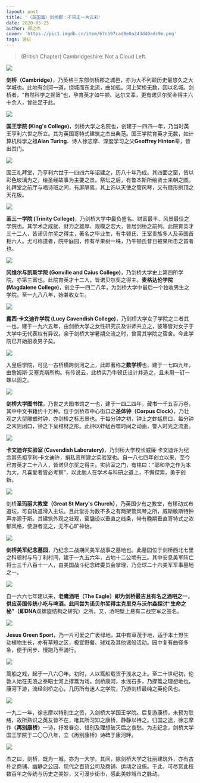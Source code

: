 ```yaml
---
layout: post
title: '（英国篇）剑桥郡：不带走一片云彩'
date: 2020-05-25
author: 郑之杰
cover: 'https://pic1.imgdb.cn/item/67c597cad0e0a243d40adc9e.png'
tags: 游记
---
```


> (British Chapter) Cambridgeshire: Not a Cloud Left.

![](https://pic1.imgdb.cn/item/67c597cad0e0a243d40adc9e.png)

**剑桥（Cambridge）**，乃英格兰东部剑桥郡之城邑，亦为大不列颠历史最悠久之大学城也。此地有剑河一道，绕城而东北流，曲如弧。河上架桥无数，因以名城。剑桥者，“自然科学之摇篮”也，孕育英才如牛顿、达尔文辈，更有诺贝尔奖金得主六十余人，曾驻足于此。

![](https://pic1.imgdb.cn/item/67c062f7d0e0a243d4074807.png)

**国王学院 (King's College)**，剑桥大学之名院也，创建于一四四一年，乃当时英王亨利六世之所立。其为英国哥特式建筑之杰出典范。国王学院育英才无数，如计算机科学之祖**Alan Turing**、诗人徐志摩、深度学习之父**Geoffrey Hinton**辈，皆出其门。

![](https://pic1.imgdb.cn/item/67bdc3e8d0e0a243d4058ec8.png)

国王礼拜堂，乃亨利六世于一四四六年诏建之，历八十年乃成。其四面之窗，皆以彩色玻璃为之，绘圣经故事为主要之景。祭坛之后，有鲁本斯所绘贤士来朝之图。礼拜堂之前厅与唱诗班之间，有屏隔焉，其上饰以天使之管风琴，又有扇形拱顶之天花板。

![](https://pic1.imgdb.cn/item/67bdbd42d0e0a243d40578d9.png)

**圣三一学院 (Trinity College)**，乃剑桥大学中最负盛名、财富最丰、风景最佳之学院也。其学术之成就、财力之雄厚、规模之宏大，皆居剑桥之前列。此院育英才三十二人，皆诺贝尔奖之得主，著名之毕业生，有牛顿氏、王室贵族多人及英国首相六人。尤可称道者，院中庭园，传有苹果树一株，乃牛顿氏昔日被果所击之首者也。

![](https://pic1.imgdb.cn/item/67bc7900d0e0a243d403b0df.png)

**冈维尔与凯斯学院 (Gonville and Caius College)**，乃剑桥大学史上第四所学院，亦第三富也。此院育英才十二人，皆诺贝尔奖之得主。**麦格达伦学院 (Magdalene College)**，创立于一四二八年，为剑桥大学中最后一个独收男生之学院。至一九八八年，始兼收女生。

![](https://pic1.imgdb.cn/item/67bdc65cd0e0a243d4059338.png)

**露西·卡文迪许学院 (Lucy Cavendish College)**，乃剑桥大学女子学院之三者其一也，建于一九六五年，由剑桥大学之女性研究员及讲师共立之，彼等皆对女子于大学中无代表权有异议。余于剑桥大学暑期交流之时，曾寓其学院之宿舍。今此学院已开始招收男子矣。

![](https://pic1.imgdb.cn/item/67c05fdad0e0a243d407475f.png)

入皇后学院，可见一古桥横跨剑河之上，此即著称之**数学桥**也，建于一七四九年，由詹姆斯·艾塞克斯所构。有传说云，此桥实乃牛顿氏设计并造之，且未用一钉一螺以固之。

![](https://pic1.imgdb.cn/item/67bc71ead0e0a243d403ac98.png)

**剑桥大学图书馆**，乃世之大图书馆之一也，建于一四二四年，藏书一千五百万卷，其中中文书籍约十万种。位于剑桥市中心街口之**圣体钟（Corpus Clock）**，乃壮观之大型雕塑时钟，亦剑桥之标志景也。于每分钟之初，钟上之蚱蜢启口，每分钟之末则闭口，钟之下呈棺材之形。此钟以蚱蜢吞噬时间之动画，警人时光之流逝。

![](https://pic1.imgdb.cn/item/67bc7020d0e0a243d403ac10.png)

**卡文迪许实验室 (Cavendish Laboratory)**，乃剑桥大学校长威廉·卡文迪许为纪念其先祖亨利·卡文迪许，捐私资所建之实验室也。自一八七四年创立以来，至今已育英才二十八人，皆诺贝尔奖之得主。实验室之门，有铭曰：“耶和华之作为本为大，凡喜爱者皆必考察”，以此勉人在学术与科研之道上，不懈探索，勇于创新。

![](https://pic1.imgdb.cn/item/67bc6f1ed0e0a243d403ab9b.png)

剑桥**圣玛丽大教堂（Great St Mary's Church）**，乃英国少有之教堂，有移动式布道坛，可自轨道滑入主坛。且此堂亦为数不多之有两架管风琴之所，威斯敏斯特钟声亦源于斯。其建筑外观之壮观，窗牖设以垂直之线条，带有晚期垂直哥特式之浓郁风格，使游者览之，无不心旷神怡。

![](https://pic1.imgdb.cn/item/67bdc2bcd0e0a243d4058ad9.png)

**剑桥美军纪念墓园**，乃纪念二战期间美军战事之墓地也。此墓园位于剑桥西北七里之科顿村与马丁利村间，建于一九五六年，占地十二公顷有三。其中安息美军阵亡将士三千八百十一人，由美国战斗纪念碑委员会掌理，乃全球二十六美军军事墓地之一。

![](https://pic1.imgdb.cn/item/67bc72f9d0e0a243d403acf0.png)

自一六六七年建以来，**老鹰酒吧（The Eagle）**即为剑桥最古且有名之酒吧之一，供应英国传统小吃与啤酒。此间尝为诺贝尔奖得主克里克与沃尔森探讨“生命之秘”（即**DNA**双螺旋结构之研究）之所。又，酒吧壁上悬有二战空军之签名。

![](https://pic1.imgdb.cn/item/67bb240bd0e0a243d402ae9a.png)

**Jesus Green Sport**，乃一片可爱之广袤绿地，其中有草茂于地，适于本土野生动植物生长，亦有草短之区，极宜野餐、球戏及其他诸般活动。园中复有曲径多条，便于闲步、慢跑乃至骑行。

![](https://pic1.imgdb.cn/item/67bb284dd0e0a243d402b2d7.png)

篙船之戏，起于一八六〇年。初时，人以篙船载货于浅水之上。至二十世纪初，伦敦人始在无浪之泰晤士河上撑篙为戏。剑桥康河，水浅石多，乃撑篙之理想地也。康河下游，流经剑桥之心，几历所有迷人之学院，乃游剑桥最纯之英伦风也。

![](https://pic1.imgdb.cn/item/67c05c24d0e0a243d4074643.png)

一九二一年，徐志摩以特别生之资，入剑桥大学国王学院。后复游康桥，未预为联络，故所熟识之英友皆不在，唯其所习知之康桥，静静以待之。归国之途，徐志摩作《**再别康桥**》一诗，抒发眷恋、惜别及理想破灭后之哀愁。为志纪念，剑桥大学国王学院于二〇〇八年，立《再别康桥》诗碑于康河畔。

![](https://pic1.imgdb.cn/item/67c0610bd0e0a243d4074795.png)

杰之曰，剑桥，既为一城，亦为一大学。其间，除剑桥大学之壮丽建筑外，亦有古朴之商铺、幽静之公园、现代之百货公司及商铺、运动之设施。于此，可尽赏此校数百年之传统与历史之美妙，又可漫步街市，感此美妙城市之脉动。